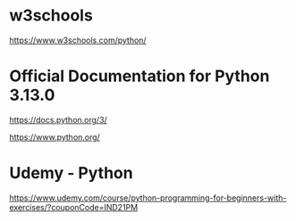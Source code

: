 # w3schools

https://www.w3schools.com/python/

# Official Documentation for Python 3.13.0

https://docs.python.org/3/

https://www.python.org/


# Udemy - Python

https://www.udemy.com/course/python-programming-for-beginners-with-exercises/?couponCode=IND21PM
